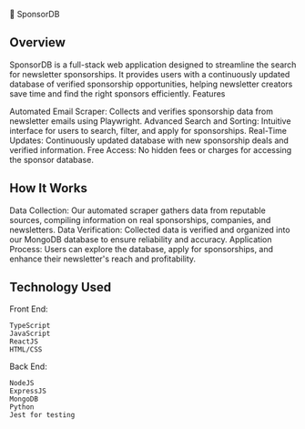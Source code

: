 :bookmark_tabs: SponsorDB
## Overview

SponsorDB is a full-stack web application designed to streamline the search for newsletter sponsorships. It provides users with a continuously updated database of verified sponsorship opportunities, helping newsletter creators save time and find the right sponsors efficiently.
Features

Automated Email Scraper: Collects and verifies sponsorship data from newsletter emails using Playwright.
Advanced Search and Sorting: Intuitive interface for users to search, filter, and apply for sponsorships.
Real-Time Updates: Continuously updated database with new sponsorship deals and verified information.
Free Access: No hidden fees or charges for accessing the sponsor database.

## How It Works

Data Collection:
    Our automated scraper gathers data from reputable sources, compiling information on real sponsorships, companies, and newsletters.
Data Verification:
    Collected data is verified and organized into our MongoDB database to ensure reliability and accuracy.
Application Process:
    Users can explore the database, apply for sponsorships, and enhance their newsletter's reach and profitability.

## Technology Used
Front End:

    TypeScript
    JavaScript
    ReactJS
    HTML/CSS

Back End:

    NodeJS
    ExpressJS
    MongoDB
    Python
    Jest for testing
